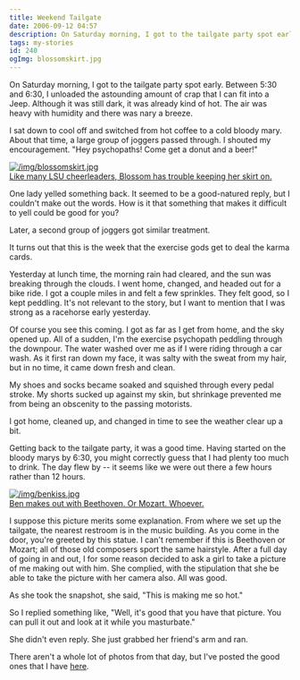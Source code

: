 ```yaml
---
title: Weekend Tailgate
date: 2006-09-12 04:57
description: On Saturday morning, I got to the tailgate party spot early.  Between 5:30 and 6:30, I unloaded the astounding amount of crap that I can fit into a Jeep.  Although it was still dark, it was already kind of hot.  The air was heavy with humidity and there was nary a breeze.  I sat down to cool off and switched from hot coffee to a cold bloody mary.  About that time, a large group of joggers passed through.  I shouted my encouragement.  "Hey psychopaths!  Come get a donut and a beer!"  
tags: my-stories
id: 240
ogImg: blossomskirt.jpg
---
```

On Saturday morning, I got to the tailgate party spot early.  Between 5:30 and 6:30, I unloaded the astounding amount of crap that I can fit into a Jeep.  Although it was still dark, it was already kind of hot.  The air was heavy with humidity and there was nary a breeze.

I sat down to cool off and switched from hot coffee to a cold bloody mary.  About that time, a large group of joggers passed through.  I shouted my encouragement.  "Hey psychopaths!  Come get a donut and a beer!"  

<a class="lightview centered" href="/img/blossomskirt.jpg" data-lightview-caption="Like many LSU cheerleaders, Blossom has trouble keeping her skirt on." data-lightview-group="group1"><img src="/img/blossomskirt.jpg" alt="/img/blossomskirt.jpg"><br><span class="caption">Like many LSU cheerleaders, Blossom has trouble keeping her skirt on.</span></a>

One lady yelled something back.  It seemed to be a good-natured reply, but I couldn't make out the words.  How is it that something that makes it difficult to yell could be good for you?

Later, a second group of joggers got similar treatment.

It turns out that this is the week that the exercise gods get to deal the karma cards.

Yesterday at lunch time, the morning rain had cleared, and the sun was breaking through the clouds.  I went home, changed, and headed out for a bike ride.  I got a couple miles in and felt a few sprinkles.  They felt good, so I kept peddling.  It's not relevant to the story, but I want to mention that I was strong as a racehorse early yesterday.

Of course you see this coming.  I got as far as I get from home, and the sky opened up.  All of a sudden, I'm the exercise psychopath peddling through the downpour.  The water washed over me as if I were riding through a car wash.  As it first ran down my face, it was salty with the sweat from my hair, but in no time, it came down fresh and clean.

My shoes and socks became soaked and squished through every pedal stroke.  My shorts sucked up against my skin, but shrinkage prevented me from being an obscenity to the passing motorists.

I got home, cleaned up, and changed in time to see the weather clear up a bit.

Getting back to the tailgate party, it was a good time.  Having started on the bloody marys by 6:30, you might correctly guess that I had plenty too much to drink.  The day flew by -- it seems like we were out there a few hours rather than 12 hours.  

<a class="lightview centered" href="/img/benkiss.jpg" data-lightview-caption="Ben makes out with Beethoven.  Or Mozart.  Whoever." data-lightview-group="group1"><img src="/img/benkiss.jpg" alt="/img/benkiss.jpg"><br><span class="caption">Ben makes out with Beethoven.  Or Mozart.  Whoever.</span></a>

I suppose this picture merits some explanation.  From where we set up the tailgate, the nearest restroom is in the music building.  As you come in the door, you're greeted by this statue. I can't remember if this is Beethoven or Mozart;  all of those old composers sport the same hairstyle.  After a full day of going in and out, I for some reason decided to ask a girl to take a picture of me making out with him.  She complied, with the stipulation that she be able to take the picture with her camera also.  All was good.

As she took the snapshot, she said, "This is making me so hot."

So I replied something like, "Well, it's good that you have that picture.  You can pull it out and look at it while you masturbate."

She didn't even reply.  She just grabbed her friend's arm and ran.

There aren't a whole lot of photos from that day, but I've posted the good ones that I have <a onclick="window.open('\pg3.php?spgmGal=45%20-%20LSU%20vs%20Arizona%20Tailgate','45LSUvsArizonaTailgate','width=625, height=768, toolbar=no, location = no, directories=no, menubar=no, resizable=yes, scrollbars=no');" href="#" >here</a>.

